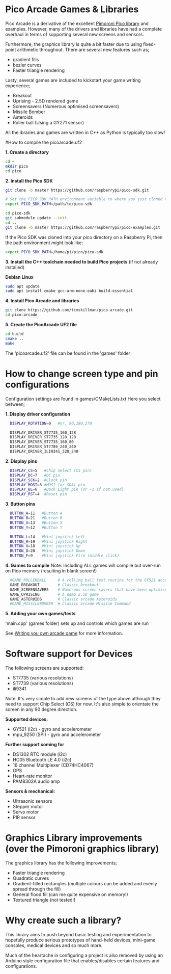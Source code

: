 # Pico Arcade Games & Libraries

Pico Arcade is a derivative of the excellent [Pimoroni Pico library](https://github.com/pimoroni/pimoroni-pico/) and examples.  However, many of the drivers and libraries have had a complete overhaul in terms of supporting several new screens and sensors.  

Furthermore, the graphics library is quite a bit faster due to using fixed-point arithmetic throughout.  There are several new features such as;

- gradient fills
- bezier curves
- Faster triangle rendering

Lasty, several games are included to kickstart your game writing experience;

- Breakout
- Uprising - 2.5D rendered game
- Screensavers (Numerous optimised screensavers)
- Missile Bomber
- Asteroids
- Roller ball (Using a GY271 sensor)

All the ibraries and games are written in C++ as Python is typically too slow!


#How to compile the picoarcade.uf2

**1. Create a directory**

```bash
cd ~
mkdir pico
cd pico
```

**2. Install the Pico SDK**

```bash
git clone -b master https://github.com/raspberrypi/pico-sdk.git

# Set the PICO_SDK_PATH environment variable to where you just cloned the repo.
export PICO_SDK_PATH=/path/to/pico-sdk

cd pico-sdk
git submodule update --init
cd ..
git clone -b master https://github.com/raspberrypi/pico-examples.git
```
If the Pico SDK was cloned into your pico directory on a Raspberry Pi, then the path environment *might* look like:

```bash
export PICO_SDK_PATH=/home/pi/pico/pico-sdk
```

**3. Install the C++ toolchain needed to build Pico projects** (if not already installed)

**Debian Linux**
```bash
sudo apt update
sudo apt install cmake gcc-arm-none-eabi build-essential
```

**4. Install Pico Arcade and libraries**

```bash
git clone https://github.com/timskillman/pico-arcade.git
cd pico-arcade
```

**5. Create the PicoArcade UF2 file**

```bash
cd build
cmake ..
make
```

The 'picoarcade.uf2' file can be found in the 'games' folder


# How to change screen type and pin configurations

Configuration settings are found in games/CMakeLists.txt
Here you select between;

**1. Display driver configuration**

```bash
  DISPLAY_ROTATION=0   #or, 90,180,270

  DISPLAY_DRIVER_ST7735_160_128
  DISPLAY_DRIVER_ST7735_128_128
  DISPLAY_DRIVER_ST7735_160_80
  DISPLAY_DRIVER_ST7789_240_240
  DISPLAY_DRIVER_ILI9341_320_240
```

**2. Display pins**

```bash
  DISPLAY_CS=5   #Chip Select (CS pin)
  DISPLAY_DC=7   #DC pin
  DISPLAY_SCK=2  #Clock pin
  DISPLAY_MOSI=3 #MOSI (or SDA) pin
  DISPLAY_BL=6   #Back Light pin (or -1 if not used)
  DISPLAY_RST=4  #Reset pin
```

**3. Button pins**

```bash
  BUTTON_A=11   #Button A
  BUTTON_B=21   #Button B
  BUTTON_X=13   #Button X
  BUTTON_Y=12   #Button Y

  BUTTON_L=14   #Mini joystick Left
  BUTTON_R=19   #Mini joystick Right
  BUTTON_U=18   #Mini joystick Up
  BUTTON_D=20   #Mini joystick Down
  BUTTON_F=9    #Mini joystick Fire (middle click)
```

**4. Games to compile**
Note: Including ALL games will compile but over-run on Pico memory (resulting in blank screen!)

```bash
  #GAME_ROLLERBALL     # A rolling ball test routine for the GY521 accelerometer 
  GAME_BREAKOUT        # Classic breakout
  GAME_SCREENSAVERS    # Numerous screen savers that have been optimised for speed
  GAME_UPRISING        # A demo 2.5D game
  GAME_ASTEROIDS       # Classic arcade Asteroids
  #GAME_MISSILEBOMBER  # Classic arcade Missile Command
```

**5. Adding your own games/tests**

'main.cpp' (games folder) sets up and controls which games are run

See [Writing you own arcade game](writing_your_own_game.md) for more information.


# Software support for Devices

The following screens are supported:

- ST7735 (various resolutions)
- ST7739 (various resolutions)
- ili9341

Note: It's very simple to add new screens of the type above although they need to support Chip Select (CS) for now.  It's also simple to orientate the screen in any 90 degree direction.


**Supported devices:**

- GY521 (i2c) - gyro and accelerometer
- mpu_9250 (SPI) - gyro and accelerometer

**Further support coming for**

- DS1302 RTC module (i2c)
- HC05 Bluetooth LE 4.0 (i2c)
- 16 channel Multiplexer (CD74HC4067)
- GPS
- Heart-rate monitor
- PAM8302A audio amp

**Sensors & mechanical:**

- Ultrasonic sensors
- Stepper motor
- Servo motor
- PIR sensor


# Graphics Library improvements (over the Pimoroni graphics library)

The graphics library has the following improvements;

- Faster triangle rendering
- Quadratic curves
- Gradient-filled rectangles (multiple colours can be added and evenly spread through the fill)
- General flood fill (can me quite expensive on memory!)
- Textured triangle (not tested!)


# Why create such a library?

This library aims to push beyond basic testing and experimentation to hopefully produce serious prototypes of hand-held devices, mini-game consoles, medical devices and so much more.

Much of the heartache in configuring a project is also removed by using an Arduino style configuration file that enables/disables certain features and configurations.




 
